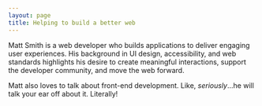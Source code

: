 ```yaml
---
layout: page
title: Helping to build a better web
---
```


Matt Smith is a web developer who builds applications to deliver engaging user experiences. His background in UI design, accessibility, and web standards highlights his desire to create meaningful interactions, support the developer community, and move the web forward.

Matt also loves to talk about front-end development. Like, *seriously*...he will talk your ear off about it. Literally!